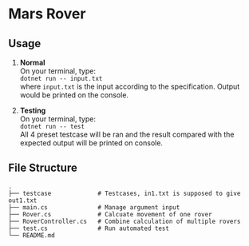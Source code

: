 # Mars Rover
## Usage
1. **Normal**  
On your terminal, type:  
```dotnet run -- input.txt```  
where ``input.txt`` is the input according to the specification. Output would be printed on the console.

2. **Testing**  
On your terminal, type:  
```dotnet run -- test```  
All 4 preset testcase will be ran and the result compared with the expected output will be printed on console.

## File Structure
```
.
├── testcase             # Testcases, in1.txt is supposed to give out1.txt
├── main.cs              # Manage argument input
├── Rover.cs             # Calcuate movement of one rover
├── RoverController.cs   # Combine calculation of multiple rovers
├── test.cs              # Run automated test
└── README.md
```